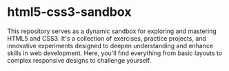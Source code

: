 # html5-css3-sandbox
This repository serves as a dynamic sandbox for exploring and mastering HTML5 and CSS3. It's a collection of exercises, practice projects, and innovative experiments designed to deepen understanding and enhance skills in web development. Here, you'll find everything from basic layouts to complex responsive designs to challenge yourself.
